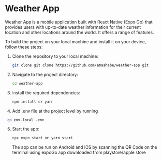 # Weather App

Weather App is a mobile application built with React Native (Expo Go) that provides users with up-to-date weather information for their current location and other locations around the world. It offers a range of features.

To build the project on your local machine and install it on your device, follow these steps:

1. Clone the repository to your local machine:
   ```bash
   git clone git clone https://github.com/amashabe/weather-app.git
   ```
2. Navigate to the project directory:
   ```bash
   cd weather-app
   ```
3. Install the required dependencies:
   ```bash
   npm install or yarn
   ```
4. Add .env file at the project level by running 
  ```bash
   cp env.local .env
   ```
5. Start the app:
   ```bash
   npx expo start or yarn start
    ```
   The app can be run on Android and iOS by scanning the QR Code on the terminal using expoGo app downloaded from playstore/apple store